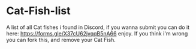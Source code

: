 # Cat-Fish-list
A list of all Cat fishes i found in Discord, if you wanna submit you can do it here: https://forms.gle/X37cU62jvqqB5nA66 enjoy.
If you think i'm wrong you can fork this, and remove your Cat Fish.
